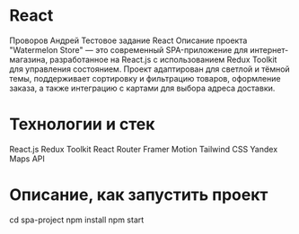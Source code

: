 # React
 Проворов Андрей
Тестовое задание React
Описание проекта
"Watermelon Store" — это современный SPA-приложение для интернет-магазина, разработанное на React.js с использованием Redux Toolkit для управления состоянием. Проект адаптирован для светлой и тёмной темы, поддерживает сортировку и фильтрацию товаров, оформление заказа, а также интеграцию с картами для выбора адреса доставки.
# Технологии и стек
 React.js 
 Redux Toolkit 
 React Router 
 Framer Motion 
 Tailwind CSS 
 Yandex Maps API 

# Описание, как запустить проект
 cd spa-project
 npm install
 npm start
